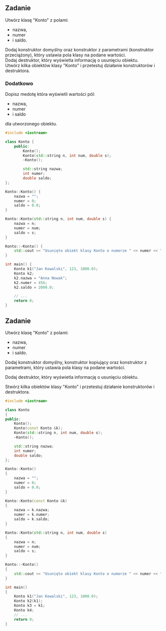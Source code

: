 ## Zadanie

Utwórz klasę "Konto" z polami: 
- nazwa, 
- numer 
- i saldo.

Dodaj konstruktor domyślny oraz konstruktor z parametrami (konstruktor przeciążony), który ustawia pola klasy na podane wartości.  
Dodaj destruktor, który wyświetla informację o usunięciu obiektu.  
Utwórz kilka obiektów klasy "Konto" i przetestuj działanie konstruktorów i destruktora.  

### Dodatkowo
Dopisz medotę która wyświetli wartości pól:
- nazwa, 
- numer 
- i saldo 

dla utworzonego obiektu.

```cpp
#include <iostream>

class Konto {
    public:
        Konto();
        Konto(std::string n, int num, double s);
        ~Konto();

        std::string nazwa;
        int numer;
        double saldo;
};

Konto::Konto() {
    nazwa = "";
    numer = 0;
    saldo = 0.0;
}

Konto::Konto(std::string n, int num, double s) {
    nazwa = n;
    numer = num;
    saldo = s;
}

Konto::~Konto() {
    std::cout << "Usunięto obiekt klasy Konto o numerze " << numer << "\n";
}

int main() {
    Konto k1("Jan Kowalski", 123, 1000.0);
    Konto k2;
    k2.nazwa = "Anna Nowak";
    k2.numer = 456;
    k2.saldo = 2000.0;

    // ...
    return 0;
}
```

## Zadanie

Utwórz klasę "Konto" z polami: 
- nazwa, 
- numer 
- i saldo.

Dodaj konstruktor domyślny, konstruktor kopiujący oraz konstruktor z parametrami, który ustawia pola klasy na podane wartości.

Dodaj destruktor, który wyświetla informację o usunięciu obiektu.

Stwórz kilka obiektów klasy "Konto" i przetestuj działanie konstruktorów i destruktora.

```cpp
#include <iostream>

class Konto
{
public:
    Konto();
    Konto(const Konto &k);
    Konto(std::string n, int num, double s);
    ~Konto();

    std::string nazwa;
    int numer;
    double saldo;
};

Konto::Konto()
{
    nazwa = "";
    numer = 0;
    saldo = 0.0;
}

Konto::Konto(const Konto &k)
{
    nazwa = k.nazwa;
    numer = k.numer;
    saldo = k.saldo;
}

Konto::Konto(std::string n, int num, double s)
{
    nazwa = n;
    numer = num;
    saldo = s;
}

Konto::~Konto()
{
    std::cout << "Usunięto obiekt klasy Konto o numerze " << numer << "\n";
}

int main()
{
    Konto k1("Jan Kowalski", 123, 1000.0);
    Konto k2(k1);
    Konto k3 = k1;
    Konto k4;
    // ...
    return 0;
}

```
